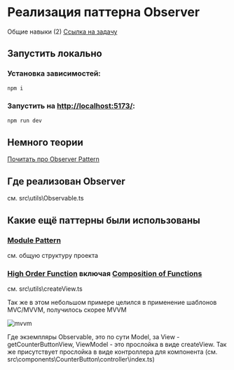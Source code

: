 # Реализация паттерна Observer

Общие навыки (2)
[Ссылка на задачу](https://ru.yougile.com/team/40222ffe7795/%D0%94%D0%B8%D0%BC%D0%B0#DIM-16)

## Запустить локально

### Установка зависимостей:

```bash
npm i
```

### Запустить на [http://localhost:5173/](http://localhost:5173/):

```bash
npm run dev
```

## Немного теории

[Почитать про Observer Pattern](https://www.patterns.dev/vanilla/observer-pattern)

## Где реализован Observer

см. src\utils\Observable.ts

## Какие ещё паттерны были использованы

### [Module Pattern](https://www.patterns.dev/vanilla/module-pattern)
см. общую структуру проекта
### [High Order Function](https://www.geeksforgeeks.org/javascript-higher-order-functions/) включая [Composition of Functions](https://www.geeksforgeeks.org/composition-of-functions/)
см. src\utils\createView.ts

Так же в этом небольшом примере целился в применение шаблонов MVC/MVVM, получилось скорее MVVM

![mvvm](https://habrastorage.org/r/w1560/getpro/habr/post_images/d24/283/37f/d2428337fb4bc648eab3a9f9db259709.jpg)

Где экземпляры Observable, это по сути Model, за View - getCounterButtonView, ViewModel - это прослойка в виде createView. Так же присутствует прослойка в виде контроллера для компонента (см. src\components\CounterButton\controller\index.ts) 


